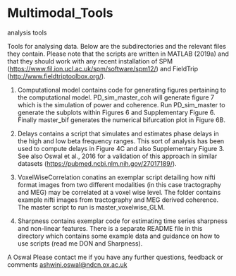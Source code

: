 # Multimodal_Tools
 analysis tools

Tools for analysing data. Below are the subdirectories and the relevant files they contain. Please note that the scripts are written in MATLAB (2019a) and that they should work with any recent installation of SPM (https://www.fil.ion.ucl.ac.uk/spm/software/spm12/) and FieldTrip
(http://www.fieldtriptoolbox.org/). 

1) Computational model contains code for generating figures pertaining to the computational model. PD_sim_master_coh will generate figure 7 which is the simulation of power and coherence. Run PD_sim_master to generate the subplots within Figures 6 and Supplementary Figure 6. Finally master_bif generates the numerical bifurcation plot in Figure 6B. 

2) Delays contains a script that simulates and estimates phase delays in the high and low beta frequency ranges. This sort of analysis has been used to compute delays in Figure 4C and also Supplementary Figure 3. See also Oswal et al., 2016 for a validation of this approach in similar datasets (https://pubmed.ncbi.nlm.nih.gov/27017189/). 

3) VoxelWiseCorrelation conatins an exemplar script detailing how nifti format images from two different modalities (in this case tractography and MEG) may be correlated at a voxel wise level. The folder contains example nifti images from tractography and MEG derived coherence. The master script to run is master_voxelwise_GLM.

4) Sharpness contains exemplar code for estimating time series sharpness and non-linear features. There is a separate README file in this directory which contains some example data and guidance on how to use scripts (read me DON and Sharpness). 

A Oswal
Please contact me if you have any further questions, feedback or comments
ashwini.oswal@ndcn.ox.ac.uk
